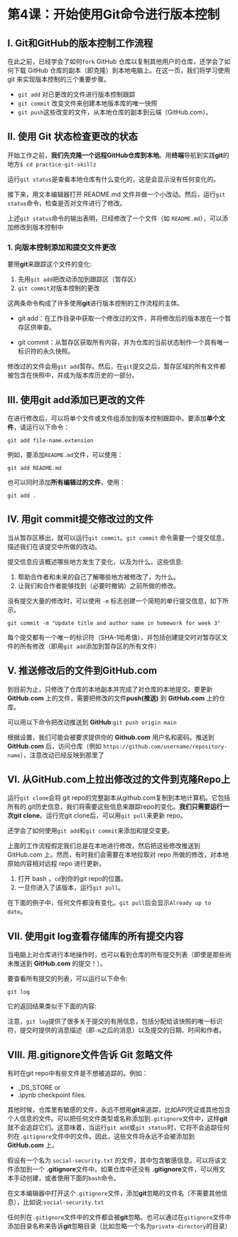 # 第4课：开始使用Git命令进行版本控制

## Ⅰ. Git和GitHub的版本控制工作流程

在此之前，已经学会了如何`fork` GitHub 仓库以复制其他用户的仓库，还学会了如何下载 GitHub 仓库的副本（即克隆）到本地电脑上。在这一页，我们将学习使用 git 来实现版本控制的三个重要步骤。

- `git add` 对已更改的文件进行版本控制跟踪
- `git commit` 改变文件来创建本地版本库的唯一快照
- `git push`这些改变的文件，从本地仓库的副本到云端（GitHub.com）。

## Ⅱ. 使用 Git 状态检查更改的状态

开始工作之前，**我们先克隆一个远程GitHub仓库到本地**。用**终端**导航到实践**git**的地方`$ cd practice-git-skillz`

运行`git status`是查看本地仓库有什么变化的，这是会显示没有任何变化的。

接下来，用文本编辑器打开 README.md 文件并做一个小改动。然后，运行`git status`命令，检查是否对文件进行了修改。

上述`git status`命令的输出表明，已经修改了一个文件（如 `README.md`），可以添加修改到版本控制中

### 1. 向版本控制添加和提交文件更改

要用**git**来跟踪这个文件的变化:

1. 先用`git add`把改动添加到跟踪区（暂存区）
2. `git commit`对版本控制的更改

这两条命令构成了许多使用**git**进行版本控制的工作流程的主体。

- git add：在工作目录中获取一个修改过的文件，并将修改后的版本放在一个暂存区供审查。

- git commit：从暂存区获取所有内容，并为仓库的当前状态制作一个具有唯一标识符的永久快照。

修改过的文件会用`git add`暂存。然后，在`git`提交之后，暂存区域的所有文件都被包含在快照中，并成为版本库历史的一部分。

## Ⅲ. 使用git add添加已更改的文件

在进行修改后，可以将单个文件或文件组添加到版本控制跟踪中。要添加**单个文件**，请运行以下命令：

`git add file-name.extension`

例如，要添加`README.md`文件，可以使用：

`git add README.md`

也可以同时添加**所有编辑过的文件**，使用：

`git add .`

## Ⅳ. 用git commit提交修改过的文件

当从暂存区移出，就可以运行`git commit`。`git commit` 命令需要一个提交信息，描述我们在该提交中所做的改动。

提交信息应该概述哪些地方发生了变化，以及为什么。这些信息:

1. 帮助合作者和未来的自己了解哪些地方被修改了，为什么。
2. 让我们和合作者能够找到（必要时撤销）之前所做的修改。

没有提交大量的修改时，可以使用 `-m` 标志创建一个简短的单行提交信息，如下所示。

`git commit -m "Update title and author name in homework for week 3"`

每个提交都有一个唯一的标识符（SHA-1哈希值），并包括创建提交时对暂存区文件的所有修改（即用`git add`添加到暂存区的所有文件）

## Ⅴ. 推送修改后的文件到GitHub.com

到目前为止，只修改了仓库的本地副本并完成了对仓库的本地提交。要更新 **GitHub.com** 上的文件，需要把修改的文件**push(推送)** 到 **GitHub.com** 上的仓库。

可以用以下命令把改动推送到 **GitHub**:`git push origin main`

根据设置，我们可能会被要求提供你的 **Github.com** 用户名和密码。推送到 **GitHub.com** 后，访问仓库（例如 `https://github.com/username/repository-name`），注意改动已经反映到那里了

## Ⅵ. 从GitHub.com上拉出修改过的文件到克隆Repo上

运行`git clone`会将 git repo的完整副本从github.com复制到本地计算机。它包括所有的.git历史信息，我们将需要这些信息来跟踪repo的变化。**我们只需要运行一次git clone**。运行完git clone后，可以用`git pull`来更新 repo。

还学会了如何使用`git add`和`git commit`来添加和提交变更。

上面的工作流程假定我们总是在本地进行修改，然后把这些修改推送到 GitHub.com 上。然而，有时我们会需要在本地拉取对 repo 所做的修改，对本地原始内容相对远程 repo 进行更新。

1. 打开 bash ，`cd`到你的git repo的位置。
2. 一旦你进入了该版本，运行`git pull`。

在下面的例子中，任何文件都没有变化。`git pull`后会显示`Already up to date`。

## Ⅶ. 使用git log查看存储库的所有提交内容

当电脑上对仓库进行本地操作时，也可以看到仓库的所有提交列表（即使是那些尚未推送到 **GitHub.com** 的提交！）。

要查看所有提交的列表，可以运行以下命令:

`git log`

它的返回结果类似于下面的内容:

注意，`git log`提供了很多关于提交的有用信息，包括分配给该快照的唯一标识符，提交时提供的消息描述（即`-m`之后的消息）以及提交的日期、时间和作者。

## Ⅷ. 用.gitignore文件告诉 Git 忽略文件

有时在git repo中有些文件是不想被追踪的。例如：

- _DS_STORE or
- .ipynb checkpoint files.

其他时候，仓库里有敏感的文件，永远不想用**git**来追踪，比如API凭证或其他包含个人信息的文件。可以把任何文件类型或名称添加到`.gitignore`文件中，这样**git**就不会追踪它们。这意味着，当运行`git add`或`git status`时，它将不会追踪任何列在`.gitignore`文件中的文件。因此，这些文件将永远不会被添加到 **GitHub.com** 上。

假设有一个名为 `social-security.txt` 的文件，其中包含敏感信息。可以将该文件添加到一个 **.gitignore**文件中。如果仓库中还没有 **.gitignore**文件，可以用文本手动创建，或者使用下面的`bash`命令。

在文本编辑器中打开这个`.gitignore`文件，添加**git**忽略的文件名（不需要其他信息），比如说:`social-security.txt`

任何列在`.gitignore`文件中的文件都会被**git**忽略。也可以通过在`gitignore`文件中添加目录名称来告诉**git**忽略目录（比如忽略一个名为`private-directory`的目录）
